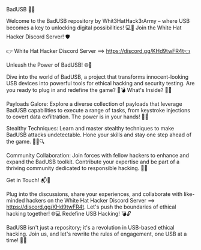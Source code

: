 BadUSB 🚀🔌

Welcome to the BadUSB repository by Whit3HatHack3rArmy – where USB becomes a key to unlocking digital possibilities! 💻🔑
Join the White Hat Hacker Discord Server! 🛡️

👉 White Hat Hacker Discord Server ==> https://discord.gg/KHd9twFR4t👈

Unleash the Power of BadUSB! 🌐💽

Dive into the world of BadUSB, a project that transforms innocent-looking USB devices into powerful tools for ethical hacking and security testing. Are you ready to plug in and redefine the game? 🔌💣
What's Inside? 🔧🚀

Payloads Galore: Explore a diverse collection of payloads that leverage BadUSB capabilities to execute a range of tasks, from keystroke injections to covert data exfiltration. The power is in your hands! 💼🚀

Stealthy Techniques: Learn and master stealthy techniques to make BadUSB attacks undetectable. Hone your skills and stay one step ahead of the game. 🕵️‍♂️🔍

Community Collaboration: Join forces with fellow hackers to enhance and expand the BadUSB toolkit. Contribute your expertise and be part of a thriving community dedicated to responsible hacking. 🤝🌐

Get in Touch! 📬💬

Plug into the discussions, share your experiences, and collaborate with like-minded hackers on the White Hat Hacker Discord Server ==> https://discord.gg/KHd9twFR4t. Let's push the boundaries of ethical hacking together! 🌐💻
Redefine USB Hacking! 💣🔓

BadUSB isn't just a repository; it's a revolution in USB-based ethical hacking. Join us, and let's rewrite the rules of engagement, one USB at a time! 🚀🔌
